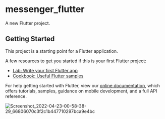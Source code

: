 # messenger_flutter

A new Flutter project.

## Getting Started

This project is a starting point for a Flutter application.

A few resources to get you started if this is your first Flutter project:

- [Lab: Write your first Flutter app](https://flutter.dev/docs/get-started/codelab)
- [Cookbook: Useful Flutter samples](https://flutter.dev/docs/cookbook)

For help getting started with Flutter, view our
[online documentation](https://flutter.dev/docs), which offers tutorials,
samples, guidance on mobile development, and a full API reference.

![Screenshot_2022-04-23-00-58-38-29_66806070c3f2c1b447710297bca9e4bc](https://user-images.githubusercontent.com/30185967/164779393-da6d9397-35d2-44d6-8ed9-7c6c3c1eb2b1.jpg)
